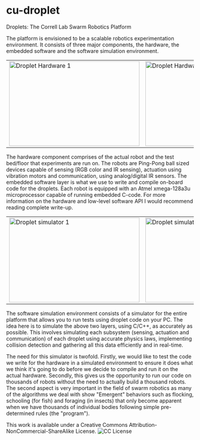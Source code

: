 cu-droplet
==========

Droplets: The Correll Lab Swarm Robotics Platform

The platform is envisioned to be a scalable robotics experimentation environment. It consists of three major components, the hardware, the embedded software and the software simulation environment.

<table><tr>
<td><img border="0" src="https://lh6.googleusercontent.com/-US0UXltts_E/UQr8mrHlRII/AAAAAAAAHQQ/U2wi6PS017g/s400/newdrop.png" alt="Droplet Hardware 1" width="350" height="228"></td>
<td><img border="0" src="https://lh4.googleusercontent.com/-tKwPBAi_aYM/UQr8m2sCzGI/AAAAAAAAHQM/_FXSDIj36Vg/s400/IMAG0074.jpg" alt="Droplet Hardware 2" width="350" height="228"></td>
</tr></table>

The hardware component comprises of the actual robot and the test bed/floor that experiments are run on. The robots are Ping-Pong ball sized devices capable of sensing (RGB color and IR sensing), actuation using vibration motors and communication, using analog/digital IR sensors. The embedded software layer is what we use to write and compile on-board code for the droplets. Each robot is equipped with an Atmel xmega-128a3u microprocessor capable of running embedded C-code. For more information on the hardware and low-level software API I would recommend reading complete write-up.

<table><tr>
<td><img border="0" src="https://lh6.googleusercontent.com/-_bcse-VY5O0/UQr8mkPtBcI/AAAAAAAAHQI/yZwE15DyUxU/s400/newsim.png" alt="Droplet simulator 1" width="350" height="228"></td>
<td><img border="0" src="https://lh5.googleusercontent.com/-JXt1AaZOuDo/UQr8nEpOxVI/AAAAAAAAHQc/m6XyH4FgdKY/s400/newsim2.png" alt="Droplet simulator 2" width="350" height="228"></td>
</tr></table>

The software simulation environment consists of a simulator for the entire platform that allows you to run tests using droplet code on your PC. The idea here is to simulate the above two layers, using C/C++, as accurately as possible. This involves simulating each subsystem (sensing, actuation and communication) of each droplet using accurate physics laws, implementing collision detection and gathering all this data efficiently and in real-time.

The need for this simulator is twofold. Firstly, we would like to test the code we write for the hardware in a simulated environment to ensure it does what we think it's going to do before we decide to compile and run it on the actual hardware. Secondly, this gives us the opportunity to run our code on thousands of robots without the need to actually build a thousand robots. The second aspect is very important in the field of swarm robotics as many of the algorithms we deal with show "Emergent" behaviors such as flocking, schooling (for fish) and foraging (in insects) that only become apparent when we have thousands of individual bodies following simple pre-determined rules (the "program").

This work is available under a Creative Commons Attribution-NonCommercial-ShareAlike License. <img src="http://i.creativecommons.org/l/by-nc-sa/3.0/88x31.png" alt="CC License">
